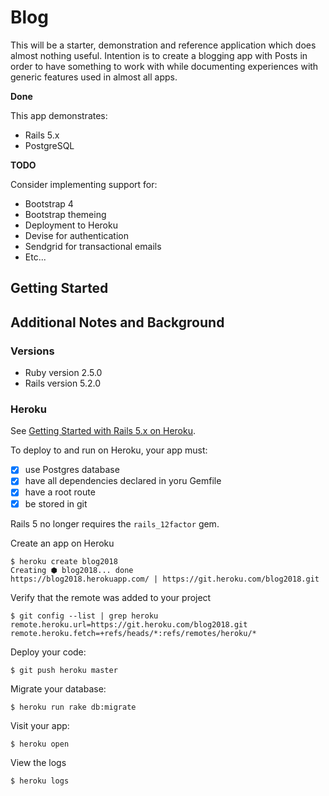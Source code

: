 # Blog

This will be a starter, demonstration and reference application which does almost nothing useful. Intention is to create a blogging app with Posts in order to have something to work with while documenting experiences with generic features used in almost all apps.

**Done**

This app demonstrates:
* Rails 5.x
* PostgreSQL

**TODO**

Consider implementing support for:

* Bootstrap 4
* Bootstrap themeing
* Deployment to Heroku
* Devise for authentication
* Sendgrid for transactional emails
* Etc...

Getting Started
---------------

Additional Notes and Background
-------------------------------
### Versions
* Ruby version 2.5.0
* Rails version 5.2.0

### Heroku
See [Getting Started with Rails 5.x on Heroku](https://devcenter.heroku.com/articles/getting-started-with-rails5).

To deploy to and run on Heroku, your app must:

- [x] use Postgres database
- [x] have all dependencies declared in yoru Gemfile
- [x] have a root route
- [x] be stored in git

Rails 5 no longer requires the `rails_12factor` gem.

Create an app on Heroku

    $ heroku create blog2018
    Creating ⬢ blog2018... done
    https://blog2018.herokuapp.com/ | https://git.heroku.com/blog2018.git

Verify that the remote was added to your project

    $ git config --list | grep heroku
    remote.heroku.url=https://git.heroku.com/blog2018.git
    remote.heroku.fetch=+refs/heads/*:refs/remotes/heroku/*

Deploy your code:

    $ git push heroku master

Migrate your database:

    $ heroku run rake db:migrate

Visit your app:

    $ heroku open

View the logs

    $ heroku logs

